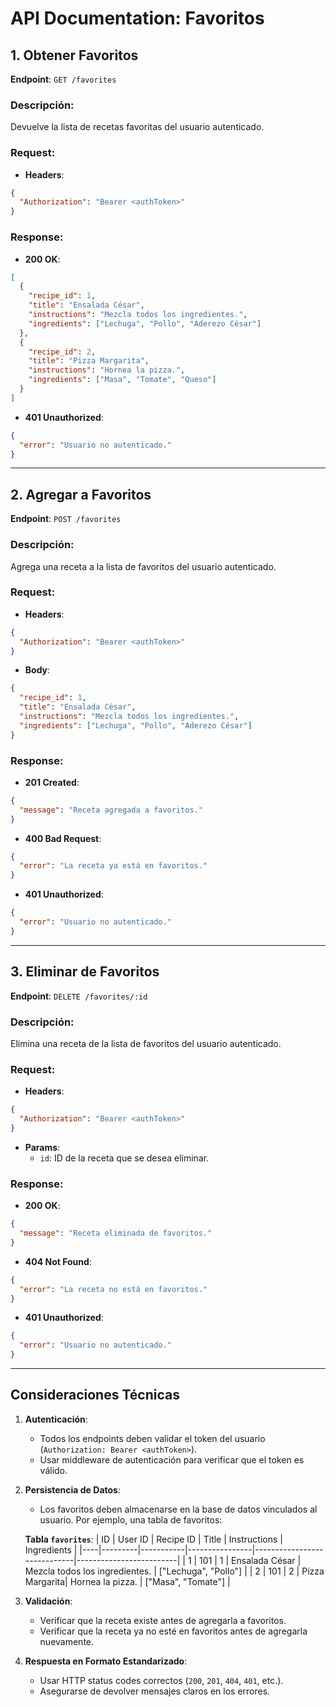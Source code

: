 
# API Documentation: Favoritos

## 1. Obtener Favoritos
**Endpoint**: `GET /favorites`

### Descripción:
Devuelve la lista de recetas favoritas del usuario autenticado.

### Request:
- **Headers**:
```json
{
  "Authorization": "Bearer <authToken>"
}
```

### Response:
- **200 OK**:
```json
[
  {
    "recipe_id": 1,
    "title": "Ensalada César",
    "instructions": "Mezcla todos los ingredientes.",
    "ingredients": ["Lechuga", "Pollo", "Aderezo César"]
  },
  {
    "recipe_id": 2,
    "title": "Pizza Margarita",
    "instructions": "Hornea la pizza.",
    "ingredients": ["Masa", "Tomate", "Queso"]
  }
]
```
- **401 Unauthorized**:
```json
{
  "error": "Usuario no autenticado."
}
```

---

## 2. Agregar a Favoritos
**Endpoint**: `POST /favorites`

### Descripción:
Agrega una receta a la lista de favoritos del usuario autenticado.

### Request:
- **Headers**:
```json
{
  "Authorization": "Bearer <authToken>"
}
```
- **Body**:
```json
{
  "recipe_id": 1,
  "title": "Ensalada César",
  "instructions": "Mezcla todos los ingredientes.",
  "ingredients": ["Lechuga", "Pollo", "Aderezo César"]
}
```

### Response:
- **201 Created**:
```json
{
  "message": "Receta agregada a favoritos."
}
```
- **400 Bad Request**:
```json
{
  "error": "La receta ya está en favoritos."
}
```
- **401 Unauthorized**:
```json
{
  "error": "Usuario no autenticado."
}
```

---

## 3. Eliminar de Favoritos
**Endpoint**: `DELETE /favorites/:id`

### Descripción:
Elimina una receta de la lista de favoritos del usuario autenticado.

### Request:
- **Headers**:
```json
{
  "Authorization": "Bearer <authToken>"
}
```
- **Params**:
  - `id`: ID de la receta que se desea eliminar.

### Response:
- **200 OK**:
```json
{
  "message": "Receta eliminada de favoritos."
}
```
- **404 Not Found**:
```json
{
  "error": "La receta no está en favoritos."
}
```
- **401 Unauthorized**:
```json
{
  "error": "Usuario no autenticado."
}
```

---

## Consideraciones Técnicas

1. **Autenticación**:
   - Todos los endpoints deben validar el token del usuario (`Authorization: Bearer <authToken>`).
   - Usar middleware de autenticación para verificar que el token es válido.

2. **Persistencia de Datos**:
   - Los favoritos deben almacenarse en la base de datos vinculados al usuario. Por ejemplo, una tabla de favoritos:

   **Tabla `favorites`**:
   | ID | User ID | Recipe ID | Title          | Instructions                | Ingredients             |
   |----|---------|-----------|----------------|-----------------------------|-------------------------|
   | 1  | 101     | 1         | Ensalada César | Mezcla todos los ingredientes. | ["Lechuga", "Pollo"] |
   | 2  | 101     | 2         | Pizza Margarita| Hornea la pizza.             | ["Masa", "Tomate"]    |

3. **Validación**:
   - Verificar que la receta existe antes de agregarla a favoritos.
   - Verificar que la receta ya no esté en favoritos antes de agregarla nuevamente.

4. **Respuesta en Formato Estandarizado**:
   - Usar HTTP status codes correctos (`200`, `201`, `404`, `401`, etc.).
   - Asegurarse de devolver mensajes claros en los errores.
